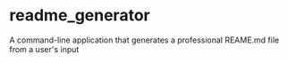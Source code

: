 # readme_generator
A command-line application that generates a professional REAME.md file from a user's input
